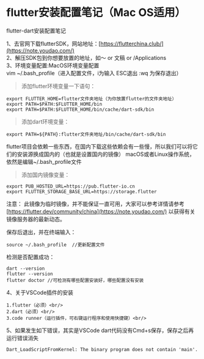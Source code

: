 # flutter安装配置笔记（Mac OS适用）
flutter-dart安装配置笔记


1、去官网下载flutterSDK，网站地址：[https://flutterchina.club/](https://note.youdao.com/)<br/>
2、解压SDK包到你想要放置的地址，如～ or 文稿 or /Applications<br/>
3、环境变量配置:MacOS环境变量配置<br/>
vim ~/.bash_profile（进入配置文件，i为输入 ESC退出 :wq 为保存退出）

> 添加flutter环境变量一下语句：
```objc
export FLUTTER_HOME=flutter文件夹地址（为你放置flutter的文件夹地址）
export PATH=$PATH:$FLUTTER_HOME/bin
export PATH=$PATH:$FLUTTER_HOME/bin/cache/dart-sdk/bin
```
> 添加dart环境变量：
```objc
export PATH=${PATH}:flutter文件夹地址/bin/cache/dart-sdk/bin
```
flutter项目会依赖一些东西，在国内下载这些依赖会有一些慢，所以我们可以将它们的安装源换成国内的（也就是设置国内的镜像）
macOS或者Linux操作系统，依然是编辑~/.bash_profile文件
> 添加国内镜像变量：
```objc
export PUB_HOSTED_URL=https://pub.flutter-io.cn
export FLUTTER_STORAGE_BASE_URL=https://storage.flutter
```
注意： 此镜像为临时镜像，并不能保证一直可用，大家可以参考详情请参考 [https://flutter.dev/community/china](https://note.youdao.com/) 以获得有关镜像服务器的最新动态。

保存后退出，并在终端输入：
```objc
source ~/.bash_profile  //更新配置文件
```
检测是否配置成功：
```
dart --version
flutter --version
flutter doctor //可检测有哪些配置安装好，哪些配置没有安装

```

4、关于VSCode插件的安装<br/>
```objc
1.flutter（必须）<br/>
2.dart（必须）<br/>
3.code runner（运行插件，可右键运行程序和使用快捷键）<br/>
```
5、如果发生如下错误，其实是VSCode dart代码没有Cmd+s保存，保存之后再运行错误消失
```objc
Dart_LoadScriptFromKernel: The binary program does not contain 'main'.

```
